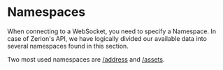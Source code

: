 # Namespaces

When connecting to a WebSocket, you need to specify a Namespace. In case of Zerion's API, we have logically divided our available data into several namespaces found in this section. 

Two most used namespaces are [/address](address.md) and [/assets](assets.md). 

